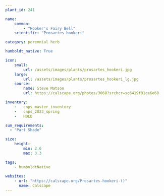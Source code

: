 ```yaml
---
plant_id: 241 

name: 
    common: 
        - "Hooker's Fairy Bell" 
    scientific: "Prosartes hookeri" 

category: perennial herb

humboldt_native: True

icon: 
    small: 
        url: /assets/images/plants/prosartes_hookeri.jpg 
    large: 
        url: /assets/images/plants/prosartes_hookeri_lg.jpg 
    source: 
        name: Steve Matson 
        url: https://calscape.org/photos/3060?srchcr=sc6419f01ce6e60

inventory: 
    -   cnps_master_inventory
    -   cnps_2023_spring
    -   HOLD

sun_requirements:
  - "Part Shade"

size:
    height: 
        min: 2.6 
        max: 3.3

tags:
    - humboldtNative
 
websites: 
    - url: "https://calscape.org/Prosartes-hookeri-()"
      name: Calscape
---
```

